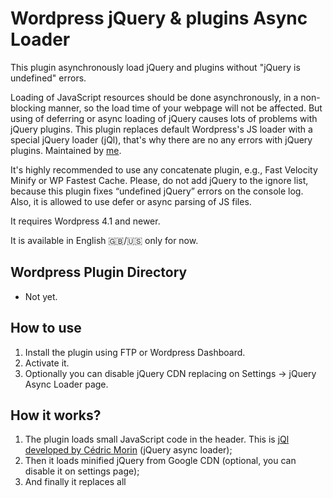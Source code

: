 # Wordpress jQuery & plugins Async Loader
This plugin asynchronously load jQuery and plugins without "jQuery is undefined" errors.

Loading of JavaScript resources should be done asynchronously, in a non-blocking manner, so the load time of your webpage will not be affected. But using of deferring or async loading of jQuery causes lots of problems with jQuery plugins. This plugin replaces default Wordpress's JS loader with a special jQuery loader (jQl), that's why there are no any errors with jQuery plugins.
Maintained by [me](https://www.upwork.com/freelancers/~019842b9db9697a094).

It's highly recommended to use any concatenate plugin, e.g., Fast Velocity Minify or WP Fastest Cache. Please, do not add jQuery to the ignore list, because this plugin fixes “undefined jQuery” errors on the console log. Also, it is allowed to use defer or async parsing of JS files.

It requires Wordpress 4.1 and newer.

It is available in English :gb:/:us: only for now.


## Wordpress Plugin Directory
* Not yet.

## How to use
1. Install the plugin using FTP or Wordpress Dashboard.
2. Activate it.
3. Optionally you can disable jQuery CDN replacing on Settings &rarr; jQuery Async Loader page.

## How it works?
1. The plugin loads small JavaScript code in the header. This is [jQl developed by Cédric Morin](https://github.com/Cerdic/jQl) (jQuery async loader);
2. Then it loads minified jQuery from Google CDN (optional, you can disable it on settings page);
3. And finally it replaces all <script> tags with a special function.

## Screenshot
<img src="/assets/screenshot-1.png" align="center" height="582" width="897" alt="jQuery Async Loader Settings Page" >

## Having any troubles or ideas?
Please contact [me by email](mailto:kb@kernel-it.ru).

## Changelog
v. 1.0
* Initial release